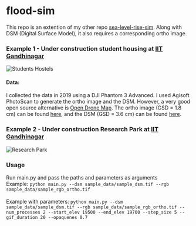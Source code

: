 # flood-sim

This repo is an extention of my other repo [sea-level-rise-sim](https://github.com/seedlit/sea-level-rise-sim). Along with DSM (Digital Surface Model), it also requires a corresponding ortho image.

### Example 1 - Under construction student housing at [IIT Gandhinagar](https://iitgn.ac.in/)
![Students Hostels](./results/iitgn_new_hostels_flood_sim.gif)
 #### Data:
I collected the data in 2019 using a DJI Phantom 3 Advanced. I used Agisoft PhotoScan to generate the ortho image and the DSM. However, a very good open source alternative is [Open Drone Map](https://github.com/OpenDroneMap/ODM). The ortho image (GSD = 1.8 cm) can be found [here](https://drive.google.com/file/d/1x9HuKJljVQoGFVORG5B76abeUclfz9Tb/view?usp=sharing), and the DSM (GSD = 3.6 cm) can be found [here](https://drive.google.com/file/d/1X1UeSfbJMC0CR4uSDQ_QGhxPonkqACdk/view?usp=sharing).

### Example 2 - Under construction Research Park at [IIT Gandhinagar](https://iitgn.ac.in/)
![Research Park](./results/iitgn_research_park.gif)

### Usage
Run main.py and pass the paths and parameters as arguments <br/>
Example: `python main.py --dsm sample_data/sample_dsm.tif --rgb sample_data/sample_rgb_ortho.tif ` <br/> <br/>
Example with parameters: `python main.py --dsm sample_data/sample_dsm.tif --rgb sample_data/sample_rgb_ortho.tif --num_processes 2 --start_elev 19500 --end_elev 19700 --step_size 5 --gif_duration 20 --opaquenes 0.7`

